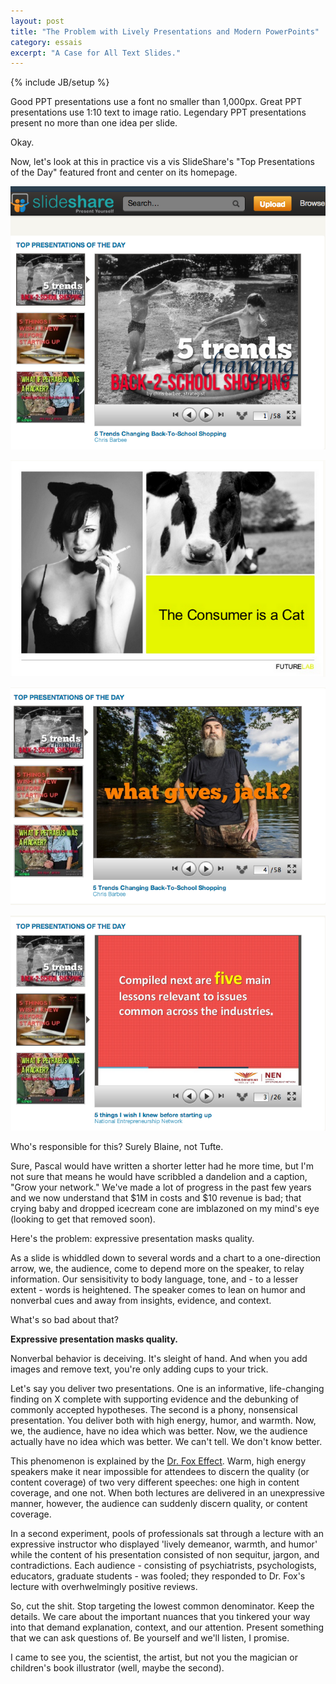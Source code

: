 ```yaml
---
layout: post
title: "The Problem with Lively Presentations and Modern PowerPoints"
category: essais
excerpt: "A Case for All Text Slides."
---
```

{% include JB/setup %}

Good PPT presentations use a font no smaller than 1,000px. Great PPT presentations use 1:10 text to image ratio. Legendary PPT presentations present no more than one idea per slide.

Okay.

Now, let's look at this in practice vis a vis SlideShare's "Top Presentations of the Day" featured front and center on its homepage.

![Most popular SlideShare presentations](/assets/images/slideshare-mostpopular.png)

![Cat consumer slide](/assets/images/catslide.png)

![Jack slide](/assets/images/jack-slide.png)

![Sonsense slide](/assets/images/nonsenseslide.png)

Who's responsible for this? Surely Blaine, not Tufte.

Sure, Pascal would have written a shorter letter had he more time, but I'm not sure that means he would have scribbled a dandelion and a caption, "Grow your network." We've made a lot of progress in the past few years and we now understand that $1M in costs and $10 revenue is bad; that crying baby and dropped icecream cone are imblazoned on my mind's eye (looking to get that removed  soon).

Here's the problem: expressive presentation masks quality.

As a slide is whiddled down to several words and a chart to a one-direction arrow, we, the audience, come to depend more on the speaker, to relay information. Our sensisitivity to body language, tone, and - to a lesser extent - words is heightened. The speaker comes to lean on humor and nonverbal cues and away from insights, evidence, and context.

What's so bad about that?

**Expressive presentation masks quality.**

Nonverbal behavior is deceiving. It's sleight of hand. And when you add images and remove text, you're only adding cups to your trick.

Let's say you deliver two presentations. One is an informative, life-changing finding on X complete with supporting evidence and the debunking of commonly accepted hypotheses. The second is a phony, nonsensical presentation. You deliver both with high energy, humor, and warmth. Now, we, the audience, have no idea which was better. Now, we the audience actually have no idea which was better. We can't tell. We don't know better.

This phenomenon is explained by the [Dr. Fox Effect](http://en.wikipedia.org/wiki/Dr._Fox_effect). Warm, high energy speakers make it near impossible for attendees to discern the quality (or content coverage) of two very different speeches: one high in content coverage, and one not. When both lectures are delivered in an unexpressive manner, however, the audience can suddenly discern quality, or content coverage.

In a second experiment, pools of professionals sat through a lecture with an expressive instructor who displayed 'lively demeanor, warmth, and humor' while the content of his presentation consisted of non sequitur, jargon, and contradictions. Each audience - consisting of psychiatrists, psychologists, educators, graduate students - was fooled; they responded to Dr. Fox's lecture with overhwelmingly positive reviews.

So, cut the shit. Stop targeting the lowest common denominator. Keep the details. We care about the important nuances that you tinkered your way into that demand explanation, context, and our attention. Present something that we can ask questions of. Be yourself and we'll listen, I promise.

I came to see you, the scientist, the artist, but not you the magician or children's book illustrator (well, maybe the second).